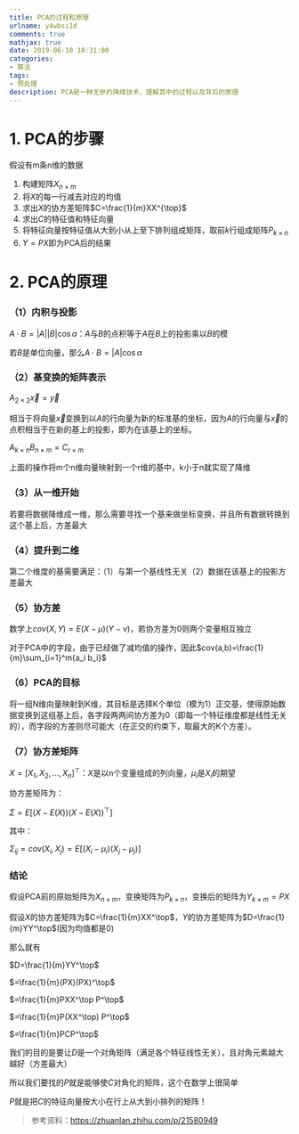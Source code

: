 ```yaml
---
title: PCA的过程和原理
urlname: y4wbsi1d
comments: true
mathjax: true
date: 2019-06-10 18:31:00
categories:
- 算法
tags:
- 预处理
description: PCA是一种无参的降维技术，理解其中的过程以及背后的原理
---
```


# 1. PCA的步骤

假设有m条n维的数据

1. 构建矩阵$X_{n\times m}$
2. 将$X$的每一行减去对应的均值
3. 求出$X$的协方差矩阵$C=\frac{1}{m}XX^{\top}$
4. 求出$C$的特征值和特征向量
5. 将特征向量按特征值从大到小从上至下排列组成矩阵，取前$k$行组成矩阵$P_{k\times n}$
6. $Y=PX$即为PCA后的结果

# 2. PCA的原理

### （1）内积与投影

$A\cdot B=|A||B|\cos\alpha$：$A$与$B$的点积等于$A$在$B$上的投影乘以$B$的模

若$B$是单位向量，那么$A\cdot B=|A|\cos\alpha$

### （2）基变换的矩阵表示

$A_{2\times2}\vec x=\vec y$

相当于将向量$\vec x$变换到以$A$的行向量为新的标准基的坐标，因为$A$的行向量与$\vec x$的点积相当于在新的基上的投影，即为在该基上的坐标。

$A_{k\times n}B_{n\times m}=C_{r\times m}$

上面的操作将m个n维向量映射到一个r维的基中，k小于n就实现了降维

### （3）从一维开始

若要将数据降维成一维，那么需要寻找一个基来做坐标变换，并且所有数据转换到这个基上后，方差最大

### （4）提升到二维

第二个维度的基需要满足：（1）与第一个基线性无关（2）数据在该基上的投影方差最大

### （5）协方差

数学上$cov(X,Y)=E(X-\mu)(Y-\nu)$，若协方差为0则两个变量相互独立

对于PCA中的字段，由于已经做了减均值的操作，因此$cov(a,b)=\frac{1}{m}\sum_{i=1}^m{a_i b_i}$

### （6）PCA的目标

将一组N维向量映射到K维，其目标是选择K个单位（模为1）正交基，使得原始数据变换到这组基上后，各字段两两间协方差为0（即每一个特征维度都是线性无关的），而字段的方差则尽可能大（在正交的约束下，取最大的K个方差）。 

### （7）协方差矩阵

$X=[X_1, X_2, ..., X_n]^\top$：$X$是以n个变量组成的列向量，$\mu_i$是$X_i$的期望

协方差矩阵为：

$\Sigma=E[(X-E(X))(X-E(X))^\top]$

其中：

$\Sigma_{ij}=cov(X_i, X_j)=E[(X_i-\mu_i)(X_j-\mu_j)]$

### 结论

假设PCA前的原始矩阵为$X_{n\times m}$，变换矩阵为$P_{k\times n}$，变换后的矩阵为$Y_{k\times m}=PX$

假设$X$的协方差矩阵为$C=\frac{1}{m}XX^\top$，$Y$的协方差矩阵为$D=\frac{1}{m}YY^\top$(因为均值都是0)

那么就有

$D=\frac{1}{m}YY^\top$

$=\frac{1}{m}(PX)(PX)^\top$

$=\frac{1}{m}PXX^\top P^\top$

$=\frac{1}{m}P(XX^\top) P^\top$

$=\frac{1}{m}PCP^\top$

我们的目的是要让$D$是一个对角矩阵（满足各个特征线性无关），且对角元素越大越好（方差最大）

所以我们要找的$P$就是能够使$C$对角化的矩阵，这个在数学上很简单

$P$就是把$C$的特征向量按大小在行上从大到小排列的矩阵！

> 参考资料：<https://zhuanlan.zhihu.com/p/21580949>

